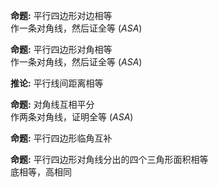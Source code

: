 **命题:** 平行四边形对边相等  
作一条对角线，然后证全等 $(ASA)$  
  
**命题:** 平行四边形对角相等  
作一条对角线，然后证全等 $(ASA)$  
  
**推论:** 平行线间距离相等  
  
**命题:** 对角线互相平分  
作两条对角线，证明全等 $(ASA)$  
  
**命题:** 平行四边形临角互补  
  
**命题:** 平行四边形对角线分出的四个三角形面积相等  
底相等，高相同  
